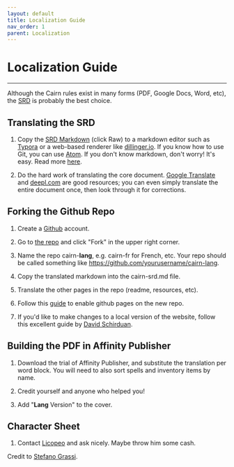 ```yaml
---
layout: default
title: Localization Guide
nav_order: 1
parent: Localization
---
```


# Localization Guide
---
Although the Cairn rules exist in many forms (PDF, Google Docs, Word, etc), the [SRD](https://cairnrpg.comcairn-srd.html) is probably the best choice.

## Translating the SRD
1. Copy the [SRD Markdown](https://github.com/yochaigal/cairn/blob/main/cairn-srd.md) (click Raw) to a markdown editor such as [Typora](https://typora.com) or a web-based renderer like [dillinger.io](https://dillinger.io). If you know how to use Git, you can use [Atom](atom.io). If you don't know markdown, don't worry! It's easy. Read more [here](https://guides.github.com/features/mastering-markdown/).

2. Do the hard work of translating the core document. [Google Translate](https://translate.google.com) and [deepl.com](https://deepl.com) are good resources; you can even simply translate the entire document once, then look through it for corrections.

## Forking the Github Repo
1. Create a [Github](https://github.com) account.

2. Go to [the repo](https://github.com/yochaigal/cairn) and click "Fork" in the upper right corner.

3. Name the repo cairn-**lang**, e.g. cairn-fr for French, etc. Your repo should be called something like https://github.com/yourusername/cairn-lang.

4. Copy the translated markdown into the cairn-srd.md file.

5. Translate the other pages in the repo (readme, resources, etc).

6.  Follow this [guide](https://docs.github.com/en/github/working-with-github-pages/creating-a-github-pages-site) to enable github pages on the new repo.

7. If you'd like to make changes to a local version of the website, follow this excellent guide by [David Schirduan](https://www.technicalgrimoire.com/david/2018/10/howto-markdown-blog).

## Building the PDF in Affinity Publisher
1. Download the trial of Affinity Publisher, and substitute the translation per word block. You will need to also sort spells and inventory items by name.

2. Credit yourself and anyone who helped you!

3. Add "**Lang** Version" to the cover.

## Character Sheet
1. Contact [Licopeo](https://twitter.com/LicopeoArt) and ask nicely. Maybe throw him some cash.


Credit to [Stefano Grassi](https://twitter.com/FabulousFreak).
